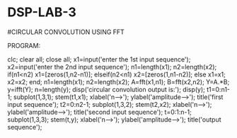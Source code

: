 # DSP-LAB-3

#CIRCULAR   CONVOLUTION  USING   FFT

PROGRAM:

 clc; 
clear all; 
close all; 
x1=input('enter the 1st input sequence'); 
x2=input('enter the 2nd input sequence'); 
n1=length(x1); 
n2=length(x2); 
if(n1<n2) 
x1=[zeros(1,n2-n1)]; 
elseif(n2<n1) 
x2=[zeros(1,n1-n2)]; 
else 
x1=x1; 
x2=x2; 
end; 
n1=length(x1); 
n2=length(x2); 
A=fft(x1,n1); 
B=fft(x2,n2); 
Y=A.*B; 
y=ifft(Y); 
n=length(y); 
disp('circular convolution output is:'); 
disp(y); 
t1=0:n1-1; 
subplot(1,3,1); 
stem(t1,x1); 
xlabel('n-->'); 
ylabel('amplitude-->'); 
title('first input sequence'); 
t2=0:n2-1; 
subplot(1,3,2); 
stem(t2,x2); 
xlabel('n-->'); 
ylabel('amplitude-->'); 
title('second input sequence'); 
t=0:1:n-1; 
subplot(1,3,3); 
stem(t,y); 
xlabel('n-->'); 
ylabel('amplitude-->'); 
title('output sequence');
